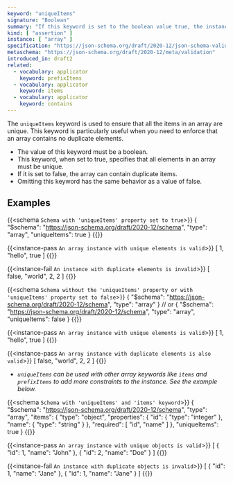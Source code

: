 ```yaml
---
keyword: "uniqueItems"
signature: "Boolean"
summary: "If this keyword is set to the boolean value true, the instance validates successfully if all of its elements are unique."
kind: [ "assertion" ]
instance: [ "array" ]
specification: "https://json-schema.org/draft/2020-12/json-schema-validation.html#section-6.4.3"
metaschema: "https://json-schema.org/draft/2020-12/meta/validation"
introduced_in: draft2
related:
  - vocabulary: applicator
    keyword: prefixItems
  - vocabulary: applicator
    keyword: items
  - vocabulary: applicator
    keyword: contains
---
```


The `uniqueItems` keyword is used to ensure that all the items in an array are unique. This keyword is particularly useful when you need to enforce that an array contains no duplicate elements.
* The value of this keyword must be a boolean.
* This keyword, when set to true, specifies that all elements in an array must be unique.
* If it is set to false, the array can contain duplicate items.
* Omitting this keyword has the same behavior as a value of false.

## Examples

{{<schema `Schema with 'uniqueItems' property set to true`>}}
{
  "$schema": "https://json-schema.org/draft/2020-12/schema",
  "type": "array",
  "uniqueItems": true
}
{{</schema>}}

{{<instance-pass `An array instance with unique elements is valid`>}}
[ 1, "hello", true ]
{{</instance-pass>}}

{{<instance-fail `An instance with duplicate elements is invalid`>}}
[ false, "world", 2, 2 ]
{{</instance-fail>}}

{{<schema `Schema without the 'uniqueItems' property or with 'uniqueItems' property set to false`>}}
{
  "$schema": "https://json-schema.org/draft/2020-12/schema",
  "type": "array"
}
  // or
{
  "$schema": "https://json-schema.org/draft/2020-12/schema",
  "type": "array",
  "uniqueItems": false
}
{{</schema>}}

{{<instance-pass `An array instance with unique elements is valid`>}}
[ 1, "hello", true ]
{{</instance-pass>}}

{{<instance-pass `An array instance with duplicate elements is also valid`>}}
[ false, "world", 2, 2 ]
{{</instance-pass>}}

* _`uniqueItems` can be used with other array keywords like `items` and `prefixItems` to add more constraints to the instance. See the example below._

{{<schema `Schema with 'uniqueItems' and 'items' keyword`>}}
{
  "$schema": "https://json-schema.org/draft/2020-12/schema",
  "type": "array",
  "items": {
    "type": "object",
    "properties": {
      "id": { "type": "integer" },
      "name": { "type": "string" }
    },
    "required": [ "id", "name" ]
  },
  "uniqueItems": true
}
{{</schema>}}

{{<instance-pass `An array instance with unique objects is valid`>}}
[
  { "id": 1, "name": "John" },
  { "id": 2, "name": "Doe" }
]
{{</instance-pass>}}

{{<instance-fail `An instance with duplicate objects is invalid`>}}
[
  { "id": 1, "name": "Jane" },
  { "id": 1, "name": "Jane" }
]
{{</instance-fail>}}